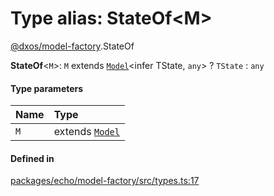 # Type alias: StateOf<M\>

[@dxos/model-factory](../modules/dxos_model_factory.md).StateOf

 **StateOf**<`M`\>: `M` extends [`Model`](../classes/dxos_model_factory.Model.md)<infer TState, `any`\> ? `TState` : `any`

#### Type parameters

| Name | Type |
| :------ | :------ |
| `M` | extends [`Model`](../classes/dxos_model_factory.Model.md) |

#### Defined in

[packages/echo/model-factory/src/types.ts:17](https://github.com/dxos/dxos/blob/main/packages/echo/model-factory/src/types.ts#L17)
